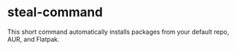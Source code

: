 # steal-command
This short command automatically installs packages from your default repo, AUR, and Flatpak.

